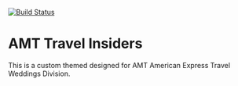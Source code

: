 [![Build Status](https://travis-ci.org/Automattic/_s.svg?branch=master)](https://travis-ci.org/Automattic/_s)

AMT Travel Insiders
===

This is a custom themed designed for AMT American Express Travel Weddings Division.

